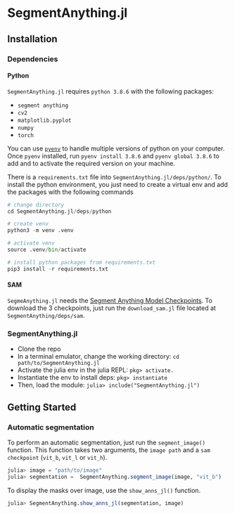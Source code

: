 # SegmentAnything.jl

## Installation
### Dependencies
#### Python
`SegmentAnything.jl` requires `python 3.8.6` with the following packages:
- `segment anything`
- `cv2`
- `matplotlib.pyplot`
- `numpy`
- `torch`

You can use [`pyenv`](https://github.com/pyenv/pyenv) to handle multiple versions of python on your computer. Once `pyenv` installed, run `pyenv install 3.8.6` and `pyenv global 3.8.6` to add and to activate the required version on your machine.

There is a `requirements.txt` file into `SegmentAnything.jl/deps/python/`. To install the python environment, you just need to create a virtual env and add the packages with the following commands
```python
# change directory 
cd SegmentAnything.jl/deps/python

# create venv
python3 -m venv .venv

# activate venv
source .venv/bin/activate

# install python packages from requirements.txt 
pip3 install -r requirements.txt
```
#### SAM
`SegmeAnything.jl` needs the [Segment Anything Model Checkpoints](https://github.com/facebookresearch/segment-anything?tab=readme-ov-file#model-checkpoints). To download the 3 checkpoints, just run the `download_sam.jl` file located at `SegmentAnything/deps/sam`.

### SegmentAnything.jl
- Clone the repo
- In a terminal emulator, change the working directory: `cd path/to/SegmentAnything.jl`
- Activate the julia env in the julia REPL: `pkg> activate.`
- Instantiate the env to install deps: `pkg> instantiate`
- Then, load the module: `julia> include("SegmentAnything.jl")`

## Getting Started

### Automatic segmentation
To perform an automatic segmentation, just run the `segment_image()` function. This function takes two arguments, the `image path` and a `sam checkpoint` (`vit_b`, `vit_l` or `vit_h`).
```julia
julia> image = "path/to/image"
julia> segmentation =  SegmentAnything.segment_image(image, "vit_b")
```

To display the masks over image, use the `show_anns_jl()` function.
```julia
julia> SegmentAnything.show_anns_jl(segmentation, image)
```